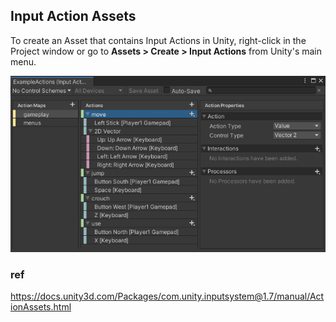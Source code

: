 ## Input Action Assets

To create an Asset that contains Input Actions in Unity, right-click in the Project window or go to **Assets > Create > Input Actions** from Unity's main menu.


![](./img/MyGameActions.png)


### ref
https://docs.unity3d.com/Packages/com.unity.inputsystem@1.7/manual/ActionAssets.html


